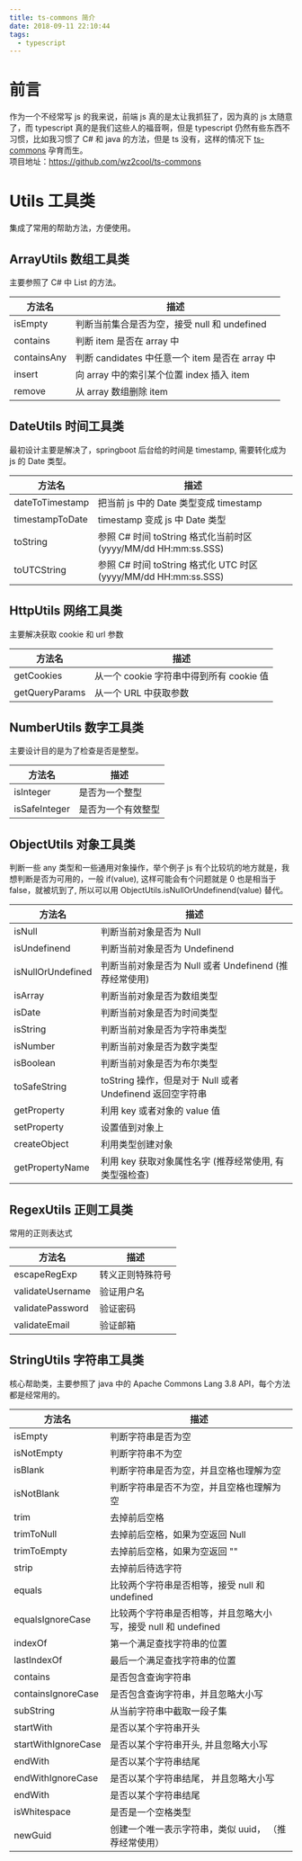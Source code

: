 ```yaml
---
title: ts-commons 简介
date: 2018-09-11 22:10:44
tags:
  - typescript
---
```


# 前言

作为一个不经常写 js 的我来说，前端 js 真的是太让我抓狂了，因为真的 js 太随意了，而 typescript 真的是我们这些人的福音啊，但是 typescript 仍然有些东西不习惯，比如我习惯了 C# 和 java 的方法，但是 ts 没有，这样的情况下 [ts-commons](https://github.com/wz2cool/ts-commons) 孕育而生。  
项目地址：https://github.com/wz2cool/ts-commons

# Utils 工具类

集成了常用的帮助方法，方便使用。

## ArrayUtils 数组工具类

主要参照了 C# 中 List 的方法。

| 方法名      | 描述                                            |
| ----------- | ----------------------------------------------- |
| isEmpty     | 判断当前集合是否为空，接受 null 和 undefined    |
| contains    | 判断 item 是否在 array 中                       |
| containsAny | 判断 candidates 中任意一个 item 是否在 array 中 |
| insert      | 向 array 中的索引某个位置 index 插入 item       |
| remove      | 从 array 数组删除 item                          |

## DateUtils 时间工具类

最初设计主要是解决了，springboot 后台给的时间是 timestamp, 需要转化成为 js 的 Date 类型。

| 方法名          | 描述                                                            |
| --------------- | --------------------------------------------------------------- |
| dateToTimestamp | 把当前 js 中的 Date 类型变成 timestamp                          |
| timestampToDate | timestamp 变成 js 中 Date 类型                                  |
| toString        | 参照 C# 时间 toString 格式化当前时区 (yyyy/MM/dd HH:mm:ss.SSS)  |
| toUTCString     | 参照 C# 时间 toString 格式化 UTC 时区 (yyyy/MM/dd HH:mm:ss.SSS) |

## HttpUtils 网络工具类

主要解决获取 cookie 和 url 参数

| 方法名         | 描述                                     |
| -------------- | ---------------------------------------- |
| getCookies     | 从一个 cookie 字符串中得到所有 cookie 值 |
| getQueryParams | 从一个 URL 中获取参数                    |

## NumberUtils 数字工具类

主要设计目的是为了检查是否是整型。

| 方法名        | 描述               |
| ------------- | ------------------ |
| isInteger     | 是否为一个整型     |
| isSafeInteger | 是否为一个有效整型 |

## ObjectUtils 对象工具类

判断一些 any 类型和一些通用对象操作，举个例子 js 有个比较坑的地方就是，我想判断是否为可用的，一般 if(value), 这样可能会有个问题就是 0 也是相当于 false，就被坑到了, 所以可以用 ObjectUtils.isNullOrUndefinend(value) 替代。

| 方法名            | 描述                                                      |
| ----------------- | --------------------------------------------------------- |
| isNull            | 判断当前对象是否为 Null                                   |
| isUndefinend      | 判断当前对象是否为 Undefinend                             |
| isNullOrUndefined | 判断当前对象是否为 Null 或者 Undefinend (推荐经常使用)    |
| isArray           | 判断当前对象是否为数组类型                                |
| isDate            | 判断当前对象是否为时间类型                                |
| isString          | 判断当前对象是否为字符串类型                              |
| isNumber          | 判断当前对象是否为数字类型                                |
| isBoolean         | 判断当前对象是否为布尔类型                                |
| toSafeString      | toString 操作，但是对于 Null 或者 Undefinend 返回空字符串 |
| getProperty       | 利用 key 或者对象的 value 值                              |
| setProperty       | 设置值到对象上                                            |
| createObject      | 利用类型创建对象                                          |
| getPropertyName   | 利用 key 获取对象属性名字 (推荐经常使用, 有类型强检查)    |

## RegexUtils 正则工具类

常用的正则表达式

| 方法名           | 描述             |
| ---------------- | ---------------- |
| escapeRegExp     | 转义正则特殊符号 |
| validateUsername | 验证用户名       |
| validatePassword | 验证密码         |
| validateEmail    | 验证邮箱         |

## StringUtils 字符串工具类

核心帮助类，主要参照了 java 中的 Apache Commons Lang 3.8 API，每个方法都是经常用的。

| 方法名              | 描述                                                           |
| ------------------- | -------------------------------------------------------------- |
| isEmpty             | 判断字符串是否为空                                             |
| isNotEmpty          | 判断字符串不为空                                               |
| isBlank             | 判断字符串是否为空，并且空格也理解为空                         |
| isNotBlank          | 判断字符串是否不为空，并且空格也理解为空                       |
| trim                | 去掉前后空格                                                   |
| trimToNull          | 去掉前后空格，如果为空返回 Null                                |
| trimToEmpty         | 去掉前后空格，如果为空返回 ""                                  |
| strip               | 去掉前后待选字符                                               |
| equals              | 比较两个字符串是否相等，接受 null 和 undefined                 |
| equalsIgnoreCase    | 比较两个字符串是否相等，并且忽略大小写，接受 null 和 undefined |
| indexOf             | 第一个满足查找字符串的位置                                     |
| lastIndexOf         | 最后一个满足查找字符串的位置                                   |
| contains            | 是否包含查询字符串                                             |
| containsIgnoreCase  | 是否包含查询字符串，并且忽略大小写                             |
| subString           | 从当前字符串中截取一段子集                                     |
| startWith           | 是否以某个字符串开头                                           |
| startWithIgnoreCase | 是否以某个字符串开头, 并且忽略大小写                           |
| endWith             | 是否以某个字符串结尾                                           |
| endWithIgnoreCase   | 是否以某个字符串结尾， 并且忽略大小写                          |
| endWith             | 是否以某个字符串结尾                                           |
| isWhitespace        | 是否是一个空格类型                                             |
| newGuid             | 创建一个唯一表示字符串，类似 uuid， （推荐经常使用）           |
